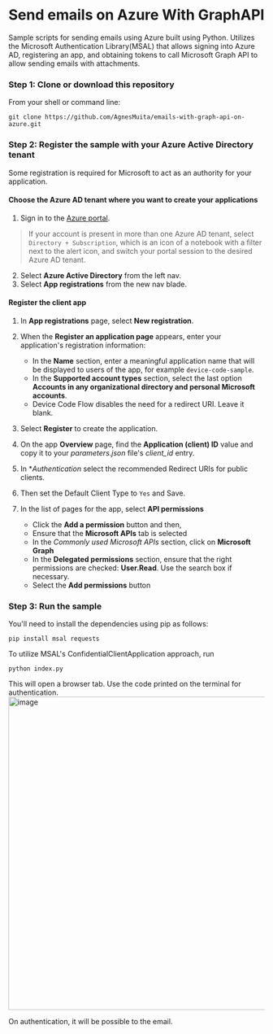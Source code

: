 # Send emails on Azure With GraphAPI

Sample scripts for sending emails using Azure built using Python. Utilizes the Microsoft Authentication Library(MSAL) that allows signing into Azure AD, registering an app, and obtaining tokens to call Microsoft Graph API to allow sending emails with attachments. 


### Step 1:  Clone or download this repository

From your shell or command line:

```Shell
git clone https://github.com/AgnesMuita/emails-with-graph-api-on-azure.git
```

### Step 2:  Register the sample with your Azure Active Directory tenant

Some registration is required for Microsoft to act as an authority for your application.

#### Choose the Azure AD tenant where you want to create your applications

1. Sign in to the [Azure portal](https://portal.azure.com).
> If your account is present in more than one Azure AD tenant, select `Directory + Subscription`, which is an icon of a notebook with a filter next to the alert icon, and switch your portal session to the desired Azure AD tenant.
2. Select **Azure Active Directory** from the left nav.
3. Select **App registrations** from the new nav blade.

#### Register the client app

1. In **App registrations** page, select **New registration**.
1. When the **Register an application page** appears, enter your application's registration information:
   - In the **Name** section, enter a meaningful application name that will be displayed to users of the app, for example `device-code-sample`.
   - In the **Supported account types** section, select the last option **Accounts in any organizational directory and personal Microsoft accounts**.
   - Device Code Flow disables the need for a redirect URI. Leave it blank.
1. Select **Register** to create the application.
1. On the app **Overview** page, find the **Application (client) ID** value and copy it to your *parameters.json* file's *client_id* entry.
1. In **Authentication* select the recommended Redirect URIs for public clients.
1. Then set the Default Client Type to `Yes` and Save.

1. In the list of pages for the app, select **API permissions**
   - Click the **Add a permission** button and then,
   - Ensure that the **Microsoft APIs** tab is selected
   - In the *Commonly used Microsoft APIs* section, click on **Microsoft Graph**
   - In the **Delegated permissions** section, ensure that the right permissions are checked: **User.Read**. Use the search box if necessary.
   - Select the **Add permissions** button


### Step 3: Run the sample

You'll need to install the dependencies using pip as follows:

```Shell
pip install msal requests
```
To utilize MSAL's ConfidentialClientApplication approach, run
```Shell
python index.py
```
This will open a browser tab. Use the code printed on the terminal for authentication. 
<img width="616" alt="image" src="https://user-images.githubusercontent.com/67423874/204729146-b5973c57-2970-4af4-991d-77955cbb71c0.png">


On authentication, it will be possible to the email. 
